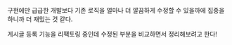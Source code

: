 
구현에만 급급한 개발보다 기존 로직을 얼마나 더 깔끔하게 수정할 수 있을까에 집중을 하니까 더 재밌는 것 같다.

게시글 등록 기능을 리팩토링 중인데 수정된 부분을 비교하면서 정리해보려고 한다!

